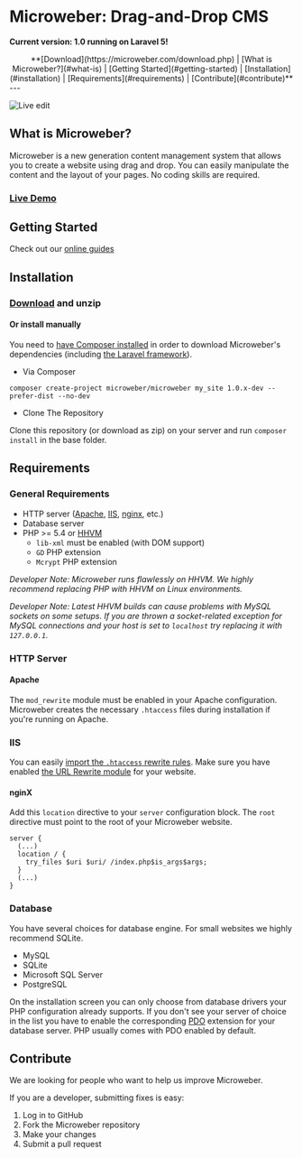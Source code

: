 # Microweber: Drag-and-Drop CMS

**Current version: 1.0 running on Laravel 5!**

<center>
**[Download](https://microweber.com/download.php) |
[What is Microweber?](#what-is) |
[Getting Started](#getting-started) |
[Installation](#installation) |
[Requirements](#requirements) |
[Contribute](#contribute)**
</center>
---

![Live edit](https://microweber.com/cdn/microweber_screen_1.jpg "")

## What is Microweber? <a name="what-is" />

Microweber is a new generation content management system that allows you to create a website using drag and drop.
You can easily manipulate the content and the layout of your pages. No coding skills are required.

### [Live Demo](http://demo.microweber.org/admin?username=demo&password=demo)

## Getting Started <a name="getting-started" />

Check out our [online guides](http://lab.microweber.com/l5/microweber-docs/guides/)

## Installation <a name="installation" />

### [Download](https://microweber.com/download.php) and unzip

#### Or install manually
You need to [have Composer installed](https://getcomposer.org/doc/00-intro.md) in order to download Microweber's dependencies (including [the Laravel framework](http://laravel.com/)).

* Via Composer

`composer create-project microweber/microweber my_site 1.0.x-dev --prefer-dist --no-dev`

* Clone The Repository

Clone this repository (or download as zip) on your server and run `composer install` in the base folder.

## Requirements <a name="requirements" />

### General Requirements
* HTTP server ([Apache](http://httpd.apache.org/), [IIS](http://www.iis.net/downloads), [nginx](http://nginx.org/en/download.html), etc.)
* Database server
* PHP >= 5.4 or [HHVM](http://docs.hhvm.com/manual/en/install-intro.install.php)
  * `lib-xml` must be enabled (with DOM support)
  * `GD` PHP extension
  * `Mcrypt` PHP extension 

*Developer Note: Microweber runs flawlessly on HHVM. We highly recommend replacing PHP with HHVM on Linux environments.*

*Developer Note: Latest HHVM builds can cause problems with MySQL sockets on some setups. If you are thrown a socket-related exception for MySQL connections and your host is set to `localhost` try replacing it with `127.0.0.1`.*

### HTTP Server

#### Apache
The `mod_rewrite` module must be enabled in your Apache configuration. Microweber creates the necessary `.htaccess` files during installation if you're running on Apache.

### IIS
You can easily [import the `.htaccess` rewrite rules](http://www.iis.net/learn/extensions/url-rewrite-module/importing-apache-modrewrite-rules). Make sure you have enabled [the URL Rewrite module](http://www.iis.net/learn/extensions/url-rewrite-module/using-the-url-rewrite-module) for your website.

#### nginX
Add this `location` directive to your `server` configuration block. The `root` directive must point to the root of your Microweber website.
```
server {
  (...)
  location / {
    try_files $uri $uri/ /index.php$is_args$args;
  }
  (...)
}
```

### Database
You have several choices for database engine. For small websites we highly recommend SQLite.
* MySQL
* SQLite
* Microsoft SQL Server
* PostgreSQL

On the installation screen you can only choose from database drivers your PHP configuration already supports.
If you don't see your server of choice in the list you have to enable the corresponding [PDO](http://php.net/manual/en/book.pdo.php) extension for your database server.
PHP usually comes with PDO enabled by default.

## Contribute <a name="contribute" />
We are looking for people who want to help us improve Microweber. 

If you are a developer, submitting fixes is easy:

1. Log in to GitHub
2. Fork the Microweber repository
3. Make your changes
4. Submit a pull request
